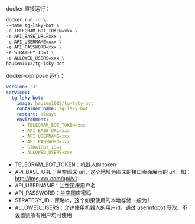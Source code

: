 docker 直接运行：

```sh
docker run -d \
--name tg-lsky-bot \
-e TELEGRAM_BOT_TOKEN=xxx \
-e API_BASE_URL=xxx \
-e API_USERNAME=xxx \
-e API_PASSWORD=xxx \
-e STRATEGY_ID=1 \
-e ALLOWED_USERS=xxx \
hausen1012/tg-lsky-bot
```

docker-compose 运行：

```yaml
version: '3'
services:
  tg-lsky-bot:
    image: hausen1012/tg-lsky-bot
    container_name: tg-lsky-bot
    restart: always
    environment:
      - TELEGRAM_BOT_TOKEN=xxx
      - API_BASE_URL=xxx
      - API_USERNAME=xxx
      - API_PASSWORD=xxx
      - STRATEGY_ID=1
      - ALLOWED_USERS=xxx
```


- TELEGRAM_BOT_TOKEN：机器人的 token
- API_BASE_URL：兰空图床 url，这个地址为图床的接口页面展示的 url，如：http://img.xxx.com/api/v1
- API_USERNAME：兰空图床用户名
- API_PASSWORD：兰空图床密码
- STRATEGY_ID：策略id，这个如果使用的本地存储一般为1
- ALLOWED_USERS：允许使用机器人的用户id，通过 [userinfobot](https://t.me/userinfobot) 获取，不设置则所有用户均可使用